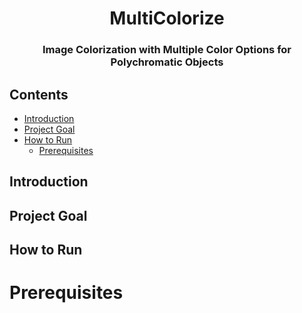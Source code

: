 <h1 align="center">
    MultiColorize
    <br>
</h1>

<h3 align="center">
    Image Colorization with Multiple Color Options for Polychromatic Objects
    <br>
</h3>

## Contents

- [Introduction](#introduction)
- [Project Goal](#project-goal)
- [How to Run](#how-to-run)
  - [Prerequisites](#prerequisites)

## Introduction

## Project Goal

## How to Run

# Prerequisites
